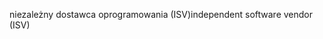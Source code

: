<span data-ttu-id="4e38d-101">niezależny dostawca oprogramowania (ISV)</span><span class="sxs-lookup"><span data-stu-id="4e38d-101">independent software vendor (ISV)</span></span>